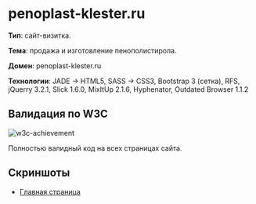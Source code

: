[cover]: https://github.com/RomanVolgasov/eps39/blob/master/html/img/cover.png
[w3c-achievement]: https://github.com/RomanVolgasov/eps39/blob/master/html/img/achievement/w3c-achievement.png
[page-speed-mobile]: https://github.com/RomanVolgasov/eps39/blob/master/html/img/achievement/PageSpeed-mobile.jpg
[page-speed-desktop]: https://github.com/RomanVolgasov/eps39/blob/master/html/img/achievement/PageSpeed-desktop.jpg
[gt-metrix]: https://github.com/RomanVolgasov/eps39/blob/master/html/img/achievement/gt-metrix.jpg

# penoplast-klester.ru

__Тип__: сайт-визитка.

__Тема__: продажа и изготовление пенополистирола.

__Домен__: penoplast-klester.ru

__Технологии__: JADE -> HTML5, SASS -> CSS3, Bootstrap 3 (сетка), RFS, jQuerry 3.2.1, Slick 1.6.0, MixItUp 2.1.6, Hyphenator, Outdated Browser 1.1.2

## Валидация по W3C

![w3c-achievement]

Полностью валидный код на всех страницах сайта.

## Скриншоты
* [Главная страница](https://github.com/RomanVolgasov/penoplast-klester.ru/blob/master/git-img/main.jpg)

